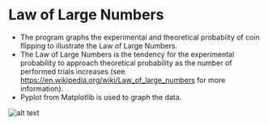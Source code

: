 # Law of Large Numbers
- The program graphs the experimental and theoretical probabiity of coin flipping to illustrate the Law of Large Numbers.
- The Law of Large Numbers is the tendency for the experimental probability to approach theoretical probability as the number of performed trials increases (see https://en.wikipedia.org/wiki/Law_of_large_numbers for more information).
- Pyplot from Matplotlib is used to graph the data.

![alt text](https://raw.githubusercontent.com/rishiso/Law-of-Large-Numbers/master/Graphic.png "Graphic")
